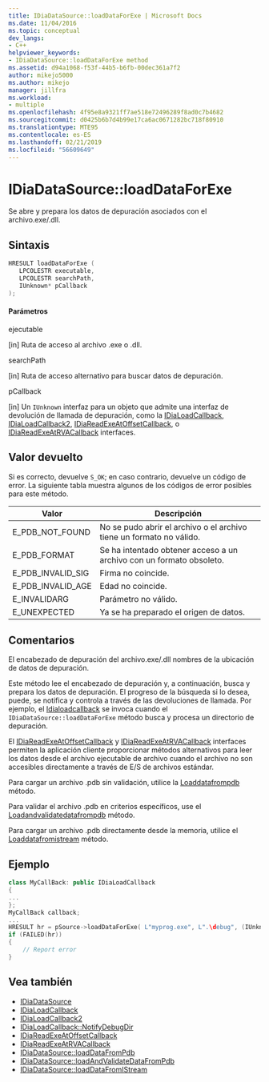 ```yaml
---
title: IDiaDataSource::loadDataForExe | Microsoft Docs
ms.date: 11/04/2016
ms.topic: conceptual
dev_langs:
- C++
helpviewer_keywords:
- IDiaDataSource::loadDataForExe method
ms.assetid: d94a1068-f53f-44b5-b6fb-00dec361a7f2
author: mikejo5000
ms.author: mikejo
manager: jillfra
ms.workload:
- multiple
ms.openlocfilehash: 4f95e8a9321ff7ae518e72496289f8ad0c7b4682
ms.sourcegitcommit: d0425b6b7d4b99e17ca6ac0671282bc718f80910
ms.translationtype: MTE95
ms.contentlocale: es-ES
ms.lasthandoff: 02/21/2019
ms.locfileid: "56609649"
---
```

# <a name="idiadatasourceloaddataforexe"></a>IDiaDataSource::loadDataForExe
Se abre y prepara los datos de depuración asociados con el archivo.exe/.dll.

## <a name="syntax"></a>Sintaxis

```C++
HRESULT loadDataForExe (
   LPCOLESTR executable,
   LPCOLESTR searchPath,
   IUnknown* pCallback
);
```

#### <a name="parameters"></a>Parámetros
ejecutable

[in] Ruta de acceso al archivo .exe o .dll.

searchPath

[in] Ruta de acceso alternativo para buscar datos de depuración.

pCallback

[in] Un `IUnknown` interfaz para un objeto que admite una interfaz de devolución de llamada de depuración, como la [IDiaLoadCallback](../../debugger/debug-interface-access/idialoadcallback.md), [IDiaLoadCallback2](../../debugger/debug-interface-access/idialoadcallback2.md), [IDiaReadExeAtOffsetCallback](../../debugger/debug-interface-access/idiareadexeatoffsetcallback.md), o [IDiaReadExeAtRVACallback](../../debugger/debug-interface-access/idiareadexeatrvacallback.md) interfaces.

## <a name="return-value"></a>Valor devuelto
Si es correcto, devuelve `S_OK`; en caso contrario, devuelve un código de error. La siguiente tabla muestra algunos de los códigos de error posibles para este método.

|Valor|Descripción|
|-----------|-----------------|
|E_PDB_NOT_FOUND|No se pudo abrir el archivo o el archivo tiene un formato no válido.|
|E_PDB_FORMAT|Se ha intentado obtener acceso a un archivo con un formato obsoleto.|
|E_PDB_INVALID_SIG|Firma no coincide.|
|E_PDB_INVALID_AGE|Edad no coincide.|
|E_INVALIDARG|Parámetro no válido.|
|E_UNEXPECTED|Ya se ha preparado el origen de datos.|

## <a name="remarks"></a>Comentarios
El encabezado de depuración del archivo.exe/.dll nombres de la ubicación de datos de depuración.

Este método lee el encabezado de depuración y, a continuación, busca y prepara los datos de depuración. El progreso de la búsqueda si lo desea, puede, se notifica y controla a través de las devoluciones de llamada. Por ejemplo, el [Idialoadcallback](../../debugger/debug-interface-access/idialoadcallback-notifydebugdir.md) se invoca cuando el `IDiaDataSource::loadDataForExe` método busca y procesa un directorio de depuración.

El [IDiaReadExeAtOffsetCallback](../../debugger/debug-interface-access/idiareadexeatoffsetcallback.md) y [IDiaReadExeAtRVACallback](../../debugger/debug-interface-access/idiareadexeatrvacallback.md) interfaces permiten la aplicación cliente proporcionar métodos alternativos para leer los datos desde el archivo ejecutable de archivo cuando el archivo no son accesibles directamente a través de E/S de archivos estándar.

Para cargar un archivo .pdb sin validación, utilice la [Loaddatafrompdb](../../debugger/debug-interface-access/idiadatasource-loaddatafrompdb.md) método.

Para validar el archivo .pdb en criterios específicos, use el [Loadandvalidatedatafrompdb](../../debugger/debug-interface-access/idiadatasource-loadandvalidatedatafrompdb.md) método.

Para cargar un archivo .pdb directamente desde la memoria, utilice el [Loaddatafromistream](../../debugger/debug-interface-access/idiadatasource-loaddatafromistream.md) método.

## <a name="example"></a>Ejemplo

```C++
class MyCallBack: public IDiaLoadCallback
{
...
};
MyCallBack callback;
...
HRESULT hr = pSource->loadDataForExe( L"myprog.exe", L".\debug", (IUnknown*)&callback);
if (FAILED(hr))
{
    // Report error
}
```

## <a name="see-also"></a>Vea también
- [IDiaDataSource](../../debugger/debug-interface-access/idiadatasource.md)
- [IDiaLoadCallback](../../debugger/debug-interface-access/idialoadcallback.md)
- [IDiaLoadCallback2](../../debugger/debug-interface-access/idialoadcallback2.md)
- [IDiaLoadCallback::NotifyDebugDir](../../debugger/debug-interface-access/idialoadcallback-notifydebugdir.md)
- [IDiaReadExeAtOffsetCallback](../../debugger/debug-interface-access/idiareadexeatoffsetcallback.md)
- [IDiaReadExeAtRVACallback](../../debugger/debug-interface-access/idiareadexeatrvacallback.md)
- [IDiaDataSource::loadDataFromPdb](../../debugger/debug-interface-access/idiadatasource-loaddatafrompdb.md)
- [IDiaDataSource::loadAndValidateDataFromPdb](../../debugger/debug-interface-access/idiadatasource-loadandvalidatedatafrompdb.md)
- [IDiaDataSource::loadDataFromIStream](../../debugger/debug-interface-access/idiadatasource-loaddatafromistream.md)

